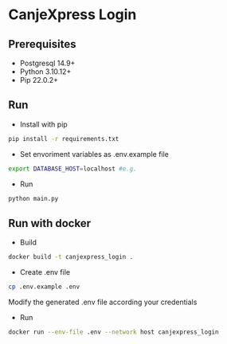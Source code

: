 
# CanjeXpress Login

## Prerequisites
- Postgresql 14.9+
- Python 3.10.12+
- Pip 22.0.2+

## Run

- Install with pip
```sh
pip install -r requirements.txt
```
- Set envoriment variables as .env.example file
```sh
export DATABASE_HOST=localhost #e.g.
```

- Run
```sh
python main.py
```

## Run with docker

- Build
```sh
docker build -t canjexpress_login .
```

- Create .env file
```sh
cp .env.example .env
```
Modify the generated .env file according your credentials

- Run
```sh
docker run --env-file .env --network host canjexpress_login
```